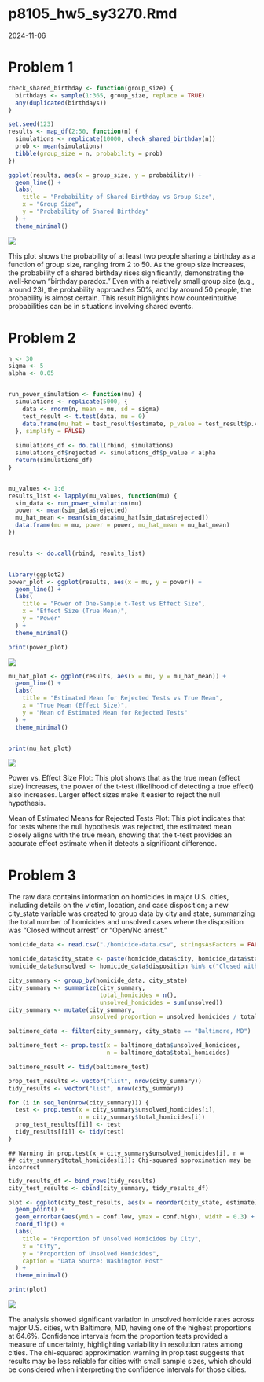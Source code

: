 p8105_hw5_sy3270.Rmd
================
2024-11-06

# Problem 1

``` r
check_shared_birthday <- function(group_size) {
  birthdays <- sample(1:365, group_size, replace = TRUE)
  any(duplicated(birthdays))
}

set.seed(123) 
results <- map_df(2:50, function(n) {
  simulations <- replicate(10000, check_shared_birthday(n))
  prob <- mean(simulations)
  tibble(group_size = n, probability = prob)
})

ggplot(results, aes(x = group_size, y = probability)) +
  geom_line() +
  labs(
    title = "Probability of Shared Birthday vs Group Size",
    x = "Group Size",
    y = "Probability of Shared Birthday"
  ) +
  theme_minimal()
```

![](p8105_hm5_sy3270_files/figure-gfm/unnamed-chunk-1-1.png)<!-- -->

This plot shows the probability of at least two people sharing a
birthday as a function of group size, ranging from 2 to 50. As the group
size increases, the probability of a shared birthday rises
significantly, demonstrating the well-known “birthday paradox.” Even
with a relatively small group size (e.g., around 23), the probability
approaches 50%, and by around 50 people, the probability is almost
certain. This result highlights how counterintuitive probabilities can
be in situations involving shared events.

# Problem 2

``` r
n <- 30
sigma <- 5
alpha <- 0.05


run_power_simulation <- function(mu) {
  simulations <- replicate(5000, {
    data <- rnorm(n, mean = mu, sd = sigma)
    test_result <- t.test(data, mu = 0)
    data.frame(mu_hat = test_result$estimate, p_value = test_result$p.value)
  }, simplify = FALSE)
  
  simulations_df <- do.call(rbind, simulations)
  simulations_df$rejected <- simulations_df$p_value < alpha
  return(simulations_df)
}


mu_values <- 1:6
results_list <- lapply(mu_values, function(mu) {
  sim_data <- run_power_simulation(mu)
  power <- mean(sim_data$rejected)
  mu_hat_mean <- mean(sim_data$mu_hat[sim_data$rejected])
  data.frame(mu = mu, power = power, mu_hat_mean = mu_hat_mean)
})


results <- do.call(rbind, results_list)


library(ggplot2)
power_plot <- ggplot(results, aes(x = mu, y = power)) +
  geom_line() +
  labs(
    title = "Power of One-Sample t-Test vs Effect Size",
    x = "Effect Size (True Mean)",
    y = "Power"
  ) +
  theme_minimal()

print(power_plot)
```

![](p8105_hm5_sy3270_files/figure-gfm/design%20analysis-1.png)<!-- -->

``` r
mu_hat_plot <- ggplot(results, aes(x = mu, y = mu_hat_mean)) +
  geom_line() +
  labs(
    title = "Estimated Mean for Rejected Tests vs True Mean",
    x = "True Mean (Effect Size)",
    y = "Mean of Estimated Mean for Rejected Tests"
  ) +
  theme_minimal()


print(mu_hat_plot)
```

![](p8105_hm5_sy3270_files/figure-gfm/design%20analysis-2.png)<!-- -->

Power vs. Effect Size Plot: This plot shows that as the true mean
(effect size) increases, the power of the t-test (likelihood of
detecting a true effect) also increases. Larger effect sizes make it
easier to reject the null hypothesis.

Mean of Estimated Means for Rejected Tests Plot: This plot indicates
that for tests where the null hypothesis was rejected, the estimated
mean closely aligns with the true mean, showing that the t-test provides
an accurate effect estimate when it detects a significant difference.

# Problem 3

The raw data contains information on homicides in major U.S. cities,
including details on the victim, location, and case disposition; a new
city_state variable was created to group data by city and state,
summarizing the total number of homicides and unsolved cases where the
disposition was “Closed without arrest” or “Open/No arrest.”

``` r
homicide_data <- read.csv("./homicide-data.csv", stringsAsFactors = FALSE)

homicide_data$city_state <- paste(homicide_data$city, homicide_data$state, sep = ", ")
homicide_data$unsolved <- homicide_data$disposition %in% c("Closed without arrest", "Open/No arrest")

city_summary <- group_by(homicide_data, city_state)
city_summary <- summarize(city_summary,
                          total_homicides = n(),
                          unsolved_homicides = sum(unsolved))
city_summary <- mutate(city_summary,
                       unsolved_proportion = unsolved_homicides / total_homicides)

baltimore_data <- filter(city_summary, city_state == "Baltimore, MD")

baltimore_test <- prop.test(x = baltimore_data$unsolved_homicides,
                            n = baltimore_data$total_homicides)

baltimore_result <- tidy(baltimore_test)

prop_test_results <- vector("list", nrow(city_summary))
tidy_results <- vector("list", nrow(city_summary))

for (i in seq_len(nrow(city_summary))) {
  test <- prop.test(x = city_summary$unsolved_homicides[i],
                    n = city_summary$total_homicides[i])
  prop_test_results[[i]] <- test
  tidy_results[[i]] <- tidy(test)
}
```

    ## Warning in prop.test(x = city_summary$unsolved_homicides[i], n =
    ## city_summary$total_homicides[i]): Chi-squared approximation may be incorrect

``` r
tidy_results_df <- bind_rows(tidy_results)
city_test_results <- cbind(city_summary, tidy_results_df)

plot <- ggplot(city_test_results, aes(x = reorder(city_state, estimate), y = estimate)) +
  geom_point() +
  geom_errorbar(aes(ymin = conf.low, ymax = conf.high), width = 0.3) +
  coord_flip() +
  labs(
    title = "Proportion of Unsolved Homicides by City",
    x = "City",
    y = "Proportion of Unsolved Homicides",
    caption = "Data Source: Washington Post"
  ) +
  theme_minimal()

print(plot)
```

![](p8105_hm5_sy3270_files/figure-gfm/homicide-1.png)<!-- -->

The analysis showed significant variation in unsolved homicide rates
across major U.S. cities, with Baltimore, MD, having one of the highest
proportions at 64.6%. Confidence intervals from the proportion tests
provided a measure of uncertainty, highlighting variability in
resolution rates among cities. The chi-squared approximation warning in
prop.test suggests that results may be less reliable for cities with
small sample sizes, which should be considered when interpreting the
confidence intervals for those cities.
